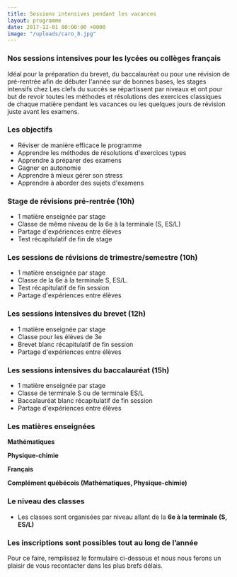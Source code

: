 ```yaml
---
title: Sessions intensives pendant les vacances
layout: programme
date: 2017-12-01 00:00:00 +0000
image: "/uploads/caro_8.jpg"
---
```

### Nos sessions intensives pour les lycées ou collèges français

Idéal pour la préparation du brevet, du baccalauréat ou pour une révision de pré-rentrée afin de débuter l'année sur de bonnes bases, les stages intensifs chez Les clefs du succès se répartissent par niveaux et ont pour but de revoir toutes les méthodes et résolutions des exercices classiques de chaque matière pendant les vacances ou les quelques jours de révision juste avant les examens.

### Les objectifs

* Réviser de manière efficace le programme 
* Apprendre les méthodes de résolutions d'exercices types
* Apprendre à préparer des examens
* Gagner en autonomie
* Apprendre à mieux gérer son stress
* Apprendre à aborder des sujets d'examens

### Stage de révisions pré-rentrée (10h)

* 1 matière enseignée par stage
* Classe de même niveau de la 6e à la terminale (S, ES/L)
* Partage d'expériences entre élèves
* Test récapitulatif de fin de stage

### Les sessions de révisions de trimestre/semestre (10h)

* 1 matière enseignée par stage
* Classe de la 6e à la terminale S, ES/L.
* Test récapitulatif de fin session
* Partage d'expériences entre élèves

### Les sessions intensives du brevet (12h)

* 1 matière enseignée par stage
* Classe pour les élèves de 3e
* Brevet blanc récapitulatif de fin session
* Partage d'expériences entre élèves

### Les sessions intensives du baccalauréat (15h)

* 1 matière enseignée par stage
* Classe de terminale S ou de terminale ES/L
* Baccalauréat blanc récapitulatif de fin session
* Partage d'expériences entre élèves

### Les matières enseignées

**Mathématiques**

**Physique-chimie**

**Français**

**Complément québécois (Mathématiques, Physique-chimie)**

### Le niveau des classes

* Les classes sont organisées par niveau allant de la **6e à la terminale (S, ES/L)**

### **Les inscriptions sont possibles tout au long de l’année**

Pour ce faire, remplissez le formulaire ci-dessous et nous nous ferons un plaisir de vous recontacter dans les plus brefs délais.